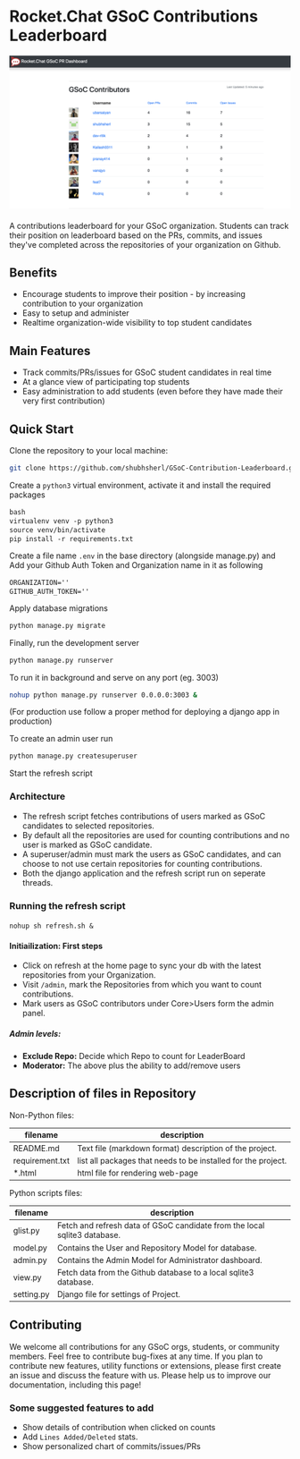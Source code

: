 
# Rocket.Chat GSoC Contributions Leaderboard

![Rocket.Chat GSoC Contributions Leaderboard screenshot](https://github.com/Sing-Li/bbug/blob/master/images/leaderboard.png)

A contributions leaderboard for your GSoC organization. Students can track their position on leaderboard based on the PRs, commits, and issues they've completed across the repositories of your organization on Github.

## Benefits
- Encourage students to improve their position - by increasing contribution to your organization
- Easy to setup and administer
- Realtime organization-wide visibility to top student candidates

## Main Features
- Track commits/PRs/issues for GSoC student candidates in real time
- At a glance view of participating top students
- Easy administration to add students (even before they have made their very first contribution)

## Quick Start

Clone the repository to your local machine:

```bash
git clone https://github.com/shubhsherl/GSoC-Contribution-Leaderboard.git
```

Create a `python3` virtual environment, activate it and install the required packages
```
bash
virtualenv venv -p python3
source venv/bin/activate
pip install -r requirements.txt
```

Create a file name `.env` in the base directory (alongside manage.py) and
Add your Github Auth Token and Organization name in it as following

```
ORGANIZATION=''
GITHUB_AUTH_TOKEN=''
```

Apply database migrations
```bash
python manage.py migrate
```

Finally, run the development server

```bash
python manage.py runserver
```

To run it in background and serve on any port (eg. 3003)
```bash
nohup python manage.py runserver 0.0.0.0:3003 &
```
(For production use follow a proper method for deploying a django app in production)

To create an admin user run
```bash
python manage.py createsuperuser
```

Start the refresh script

###  Architecture

- The refresh script fetches contributions of users marked as GSoC candidates to selected repositories.
- By default all the repositories are used for counting contributions and no user is marked as GSoC candidate.
- A superuser/admin must mark the users as GSoC candidates, and can choose to not use certain repositories for counting contributions.
- Both the django application and the refresh script run on seperate threads.

###  Running the refresh script

`nohup sh refresh.sh &`

#### Initiailization:  First steps

- Click on refresh at the home page to sync your db with the latest repositories from your Organization.
- Visit `/admin`, mark the Repositories from which you want to count contributions.
- Mark users as GSoC contributors under Core>Users form the admin panel.

##### Admin levels:
- **Exclude Repo:** Decide which Repo to count for LeaderBoard
- **Moderator:** The above plus the ability to add/remove users

## Description of files in Repository

Non-Python files:

filename                           |  description
----------------------------------|------------------------------------------------------------------------------------
README.md                         |  Text file (markdown format) description of the project.
requirement.txt                   |  list all packages that needs to be installed for the project.
\*.html                           |  html file for rendering web-page

Python scripts files:

filename                           |  description
----------------------------------|------------------------------------------------------------------------------------
glist.py                          |  Fetch and refresh data of GSoC candidate from the local sqlite3 database.
model.py                          |  Contains the User and Repository Model for database.
admin.py                          |  Contains the Admin Model for Administrator dashboard.
view.py                           |  Fetch data from the Github database to a local sqlite3 database.
setting.py                        |  Django file for settings of Project.


## Contributing

We welcome all contributions for any GSoC orgs, students, or community members. Feel free to contribute bug-fixes at any time. If you plan to contribute new features, utility functions or extensions, please first create an issue and discuss the feature with us. Please help us to improve our documentation, including this page!

### Some suggested  features to add
- Show details of contribution when clicked on counts
- Add `Lines Added/Deleted` stats.
- Show personalized chart of commits/issues/PRs

